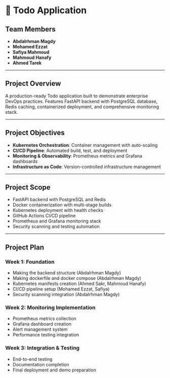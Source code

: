 # 📝 Todo Application 

## Team Members
- **Abdalrhman Magdy**  
- **Mohamed Ezzat**  
- **Safiya Mahmoud**  
- **Mahmoud Hanafy**  
- **Ahmed Tarek**

---

## Project Overview
A production-ready Todo application built to demonstrate enterprise DevOps practices. Features FastAPI backend with PostgreSQL database, Redis caching, containerized deployment, and comprehensive monitoring stack.

---

## Project Objectives
- **Kubernetes Orchestration**: Container management with auto-scaling
- **CI/CD Pipeline**: Automated build, test, and deployment
- **Monitoring & Observability**: Prometheus metrics and Grafana dashboards
- **Infrastructure as Code**: Version-controlled infrastructure management

---

## Project Scope
- FastAPI backend with PostgreSQL and Redis
- Docker containerization with multi-stage builds
- Kubernetes deployment with health checks
- GitHub Actions CI/CD pipeline
- Prometheus and Grafana monitoring stack
- Security scanning and testing automation

---

## Project Plan
### Week 1: Foundation
- Making the backend structure (Abdalrhman Magdy)
- Making dockerfile and docker compose (Abdalrhman Magdy)
- Kubernetes manifests creation (Ahmed Sakr, Mahmoud Hanafy)
- CI/CD pipeline setup (Mohamed Ezzat, Safiya)
- Security scanning integration (Abdalrhman Magdy)

### Week 2: Monitoring Implementation
- Prometheus metrics collection
- Grafana dashboard creation
- Alert management system
- Performance testing integration

### Week 3: Integration & Testing
- End-to-end testing
- Documentation completion
- Final deployment and demo preparation

